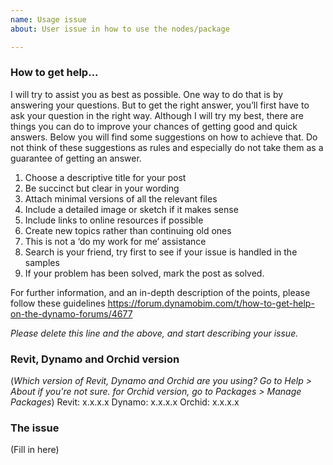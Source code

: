 ```yaml
---
name: Usage issue
about: User issue in how to use the nodes/package

---
```


### How to get help...
I will try to assist you as best as possible. One way to do that is by answering your questions. But to get the right answer, you’ll first have to ask your question in the right way. Although I will try my best, there are things you can do to improve your chances of getting good and quick answers. Below you will find some suggestions on how to achieve that. Do not think of these suggestions as rules and especially do not take them as a guarantee of getting an answer.

1. Choose a descriptive title for your post
2. Be succinct but clear in your wording
3. Attach minimal versions of all the relevant files
4. Include a detailed image or sketch if it makes sense
5. Include links to online resources if possible
6. Create new topics rather than continuing old ones
7. This is not a ‘do my work for me’ assistance
8. Search is your friend, try first to see if your issue is handled in the samples
9. If your problem has been solved, mark the post as solved.

For further information, and an in-depth description of the points, please follow these guidelines
https://forum.dynamobim.com/t/how-to-get-help-on-the-dynamo-forums/4677

_Please delete this line and the above, and start describing your issue._

### Revit, Dynamo and Orchid version
(_Which version of Revit, Dynamo and Orchid are you using? Go to Help > About if you're not sure. for Orchid version, go to Packages > Manage Packages_)
Revit: x.x.x.x
Dynamo: x.x.x.x
Orchid: x.x.x.x

### The issue
(Fill in here)
